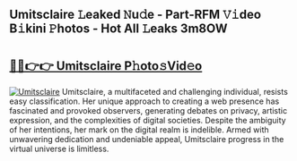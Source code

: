 ## Umitsclaire 𝙻eaked 𝙽u𝚍e - Part-RFM 𝚅𝚒deo B𝚒kini 𝙿hotos - Hot All 𝙻eaks 3m8OW

# <h2><a href="http://ld09gu1.urlbe.top/?page=Umitsclaire">🔗🔗👉👉 Umitsclaire P𝚑oto𝚜Vid𝚎o</a></h2>

[![Umitsclaire](https://i.imgur.com/eBuTRDB.gif)](http://ld09gu1.urlbe.top/?page=Umitsclaire)
Umitsclaire, a multifaceted and challenging individual, resists easy classification. Her unique approach to creating a web presence has fascinated and provoked observers, generating debates on privacy, artistic expression, and the complexities of digital societies. Despite the ambiguity of her intentions, her mark on the digital realm is indelible. Armed with unwavering dedication and undeniable appeal, Umitsclaire progress in the virtual universe is limitless.
